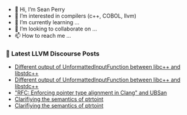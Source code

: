 - 👋 Hi, I’m Sean Perry
- 👀 I’m interested in compilers (c++, COBOL, llvm)
- 🌱 I’m currently learning ...
- 💞️ I’m looking to collaborate on ...
- 📫 How to reach me ...

<!---
s66perry/s66perry is a ✨ special ✨ repository because its `README.md` (this file) appears on your GitHub profile.
You can click the Preview link to take a look at your changes.
--->
### 📕 Latest LLVM Discourse Posts

<!-- DISCOURSE-LLVM:START -->
- [Different output of UnformattedInputFunction between libc++ and libstdc++](https://discourse.llvm.org/t/different-output-of-unformattedinputfunction-between-libc-and-libstdc/83963#post_6)
- [Different output of UnformattedInputFunction between libc++ and libstdc++](https://discourse.llvm.org/t/different-output-of-unformattedinputfunction-between-libc-and-libstdc/83963#post_5)
- [&quot;RFC: Enforcing pointer type alignment in Clang&quot; and UBSan](https://discourse.llvm.org/t/rfc-enforcing-pointer-type-alignment-in-clang-and-ubsan/83922#post_7)
- [Clarifiying the semantics of ptrtoint](https://discourse.llvm.org/t/clarifiying-the-semantics-of-ptrtoint/83987#post_6)
- [Clarifiying the semantics of ptrtoint](https://discourse.llvm.org/t/clarifiying-the-semantics-of-ptrtoint/83987#post_5)
<!-- DISCOURSE-LLVM:END -->
